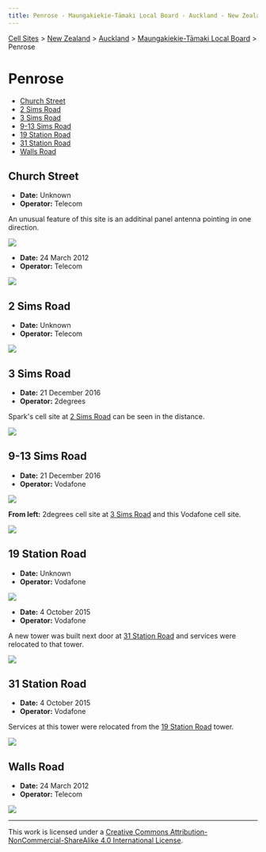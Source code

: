 ```yaml
---
title: Penrose - Maungakiekie-Tāmaki Local Board - Auckland - New Zealand - Cell Sites
---
```


[Cell Sites](../../../) > [New Zealand](../../) > [Auckland](../) > [Maungakiekie-Tāmaki Local Board](./) > Penrose 

# Penrose

* [Church Street](#church-street)
* [2 Sims Road](#2-sims-road)
* [3 Sims Road](#3-sims-road)
* [9-13 Sims Road](#9-13-sims-road)
* [19 Station Road](#19-station-road)
* [31 Station Road](#31-station-road)
* [Walls Road](#walls-road)

## Church Street

* **Date:** Unknown
* **Operator:** Telecom

An unusual feature of this site is an additinal panel antenna pointing in one direction.

![](https://f001.backblazeb2.com/file/CellSites/NZ/AUK/Maungakiekie-T%C4%81maki/20171118-200026.jpg)

* **Date:** 24 March 2012
* **Operator:** Telecom

![](https://f001.backblazeb2.com/file/CellSites/NZ/AUK/Maungakiekie-T%C4%81maki/20120324-171034.jpg)

## 2 Sims Road

* **Date:** Unknown
* **Operator:** Telecom

![](https://f001.backblazeb2.com/file/CellSites/NZ/AUK/Maungakiekie-T%C4%81maki/20171118-200028.jpg)

## 3 Sims Road

* **Date:** 21 December 2016
* **Operator:** 2degrees

Spark's cell site at [2 Sims Road](#2-sims-road) can be seen in the distance.

![](https://f001.backblazeb2.com/file/CellSites/NZ/AUK/Maungakiekie-T%C4%81maki/20161221-143353.jpg)

## 9-13 Sims Road

* **Date:** 21 December 2016
* **Operator:** Vodafone

![](https://f001.backblazeb2.com/file/CellSites/NZ/AUK/Maungakiekie-T%C4%81maki/20161221-143520.jpg)

**From left:** 2degrees cell site at [3 Sims Road](#3-sims-road) and this Vodafone cell site.

![](https://f001.backblazeb2.com/file/CellSites/NZ/AUK/Maungakiekie-T%C4%81maki/20161221-143506.jpg)

## 19 Station Road

* **Date:** Unknown
* **Operator:** Vodafone

![](https://f001.backblazeb2.com/file/CellSites/NZ/AUK/Maungakiekie-T%C4%81maki/20171118-200032.jpg)

* **Date:** 4 October 2015
* **Operator:** Vodafone

A new tower was built next door at [31 Station Road](#31-station-road) and services were relocated to that tower.

![](https://f001.backblazeb2.com/file/CellSites/NZ/AUK/Maungakiekie-T%C4%81maki/20151004-112421.jpg)

## 31 Station Road

* **Date:** 4 October 2015
* **Operator:** Vodafone

Services at this tower were relocated from the [19 Station Road](#19-station-road) tower.

![](https://f001.backblazeb2.com/file/CellSites/NZ/AUK/Maungakiekie-T%C4%81maki/20151004-112807.jpg)

## Walls Road

* **Date:** 24 March 2012
* **Operator:** Telecom

![](https://f001.backblazeb2.com/file/CellSites/NZ/AUK/Maungakiekie-T%C4%81maki/20120324-165007.jpg)

---

This work is licensed under a [Creative Commons Attribution-NonCommercial-ShareAlike 4.0 International License](http://creativecommons.org/licenses/by-nc-sa/4.0/).
